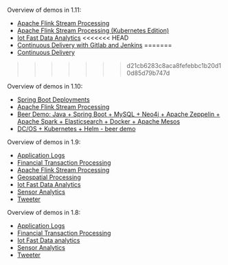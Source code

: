 Overview of demos in 1.11:
* [Apache Flink Stream Processing](flink/1.11#fast-data-financial-transaction-processing-with-apache-flink)
* [Apache Flink Stream Processing (Kubernetes Edition)](flink-k8/1.11#fast-data-financial-transaction-processing-with-apache-flink)
*  [Iot Fast Data Analytics](fastdata-iot/1.11#iot-fast-data-analytics)
<<<<<<< HEAD
* [Continuous Delivery with Gitlab and Jenkins](cicd/1.11#continuous-delivery-with-gitlab-and-jenkins)
=======
* [Continuous Delivery](cicd/1.11#continuous-delivery-with-gitlab-and-jenkins)
>>>>>>> d21cb6283c8aca8fefebbc1b20d10d85d79b747d

Overview of demos in 1.10:

* [Spring Boot Deployments](springboot/1.10/README.md#springboot-demo)
* [Apache Flink Stream Processing](flink/1.10#fast-data-financial-transaction-processing-with-apache-flink)
* [Beer Demo: Java + Spring Boot + MySQL + Neo4j + Apache Zeppelin + Apache Spark + Elasticsearch + Docker + Apache Mesos](beer-demo/1.10/README.md#the-dcos-beer-demo)
* [DC/OS + Kubernetes + Helm - beer demo](dcos-k8s-beer-demo/1.10#the-dcos--kubernetes--helm---cool-beer-demo)


Overview of demos in 1.9:

* [Application Logs](applogs/1.9#fast-data-application-logs)
* [Financial Transaction Processing](fintrans/1.9#fast-data-financial-transaction-processing)
* [Apache Flink Stream Processing](flink/1.9#fast-data-financial-transaction-processing-with-apache-flink)
* [Geospatial Processing](geospatial-iot/1.9#dcos-iot-demo)
* [Iot Fast Data Analytics](fastdata-iot/1.9#iot-fast-data-analytics)
* [Sensor Analytics](sensoranalytics/1.9#fast-data-sensor-analytics)
* [Tweeter](tweeter/1.9#tweeter)

Overview of demos in 1.8:

* [Application Logs](applogs/1.8#fast-data-application-logs)
* [Financial Transaction Processing](fintrans/1.8#fast-data-financial-transaction-processing)
* [Iot Fast Data analytics](fastdata-iot/1.8#iot-fast-data-analytics)
* [Sensor Analytics](sensoranalytics/1.8#fast-data-sensor-analytics)
* [Tweeter](tweeter/1.8#tweeter)
